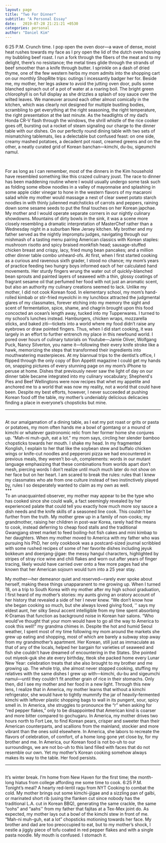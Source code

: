 ```yaml
---
layout: page
title: "Two For Dinner"
subtitle: "A Personal Essay"
date:   2019-07-28 21:21:21 +0530
categories: personal
author: "Daniel Kim"
---
```



6:25 P.M. Crunch time. I pop open the oven door—a wave of dense, moist heat rushes towards my face as I pry open the lid of the dutch oven housing my bubbling beef roast. I run a fork through the fibers of the meat and to my delight, there’s no resistance; the metal tines glide through the strands of beef smoother than a knife through butter. I sprinkle on a dash of dried thyme, one of the few western herbs my mom admits into the shopping cart on our monthly ShopRite trips: outings I incessantly badger her for. Beside me, my mother, her legs askew to avoid the jutting oven door, pulls some blanched spinach out of a pot of water at a roaring boil. The bright green chlorophyll is on full display as she drizzles a splash of soy sauce over the wilted leaves. We maneuver around each other almost comically in the kitchen, which was clearly not designed for multiple bustling bodies, scrambling to get everything at the right seasoning, the right temperature, the right presentation at the last minute. As the headlights of my dad’s Honda CR-V flash through the windows, the shrill whistle of the rice cooker goes off, bursting out a rocket of steam signaling our charge to the dinner table with our dishes. On our perfectly round dining table with two sets of mismatching tablemats, lies a delectable but confused feast: on one side, creamy mashed potatoes, a decadent pot roast, creamed greens and on the other, a neatly curated grid of Korean banchan—kimchi, du-bu, sigeumchi namul.

<br/>

For as long as I can remember, most of the dinners in the Kim household have resembled something like this crazed culinary joust. The race to dinner has been maddening routine where I would usually undergo some task such as folding some elbow noodles in a valley of mayonnaise and splashing in some apple cider vinegar to hone in the western flavors of my macaroni salad while my mother would massage a nest of clear sweet potato starch noodles in with thinly julienned matchsticks of carrots and peppers, raining down some sesame seeds to put the final touches on her Korean japchae. My mother and I would operate separate corners in our nightly culinary showdowns. Mountains of dirty bowls in the sink, it was a scene more closely resembling a dramatic interpretation of MasterChef rather than a Wednesday night in a suburban New Jersey kitchen. My brother and my father served as the nightly impromptu judges, navigating through our mishmash of a tasting menu pairing American classics with Korean staples: mushroom risotto and spicy braised monkfish head; sausage-stuffed chicken breast and crispy, lacy, fried mung bean pancakes; and a million other dinner table combo unheard-ofs.
At first, when I first started cooking as a curious and ravenous sixth grader, I stood no chance; my mom’s years of practice feeding two hungry boys informed each of her calculated hand movements. Her sturdy fingers wrung the water out of quickly-blanched bean sprouts and painted layers of seaweed with a thin, glossy coatings of fragrant sesame oil that perfumed her food with not just an aromatic scent, but also an authority my culinary creations seemed to lack. Unlike my mother, I did not cook Korean food. In elementary school, my mom’s hand-rolled kimbab or stir-fried myeolchi in my lunchbox attracted the judgmental glares of my classmates, forever etching into my memory the sight and scent of fermentation, spice, shame, and chagrin brought upon this food concocted an ocean’s length away, tucked into my Tupperwares. I turned to my school’s lunches instead. Hamburgers, chicken wraps, mozzarella sticks, and baked ziti—tickets into a world where my food didn’t raise any eyebrows or draw pointed fingers. 
Thus, when I did start cooking, it was largely in an effort to further entrench my place in this newfound world. I pored over hours of culinary tutorials on Youtube—Jamie Oliver, Wolfgang Puck, Nancy Silverton, you name it—following their every knife stroke like a hawk, memorizing the steps that transformed their ingredients into mouthwatering masterpieces. At my biannual trips to the dentist’s office, I flipped through the only copy of Bon Appétit magazine I could get my hands on, snapping pictures of every stunning page on my mom’s iPhone to peruse at home. Dishes that previously never saw the light of day on our dinner table became integrated into my culinary vocabulary; Shepherd's Pies and Beef Wellingtons were now recipes that whet my appetite and anchored me to a world that was now my reality, not a world that could have been. Despite my best efforts, however, I never succeeded at pushing Korean food off the table, my mother’s undeniably delicious delicacies finding a place in everyone’s chopsticks but mine. 
<br/>
***
<br/>
At our amalgamation of a dining table, as I eat my pot roast or grits or pasta or potatoes, my mom often hands me a bowl of gomtang or a mound of kimchi or whatever gastronomic relic from her former home she conjures up. “Mah-ni muh-guh, eat a lot.” my mom says, circling her slender bamboo chopsticks towards her mouth. I shake my head. In my fragmented Konglish,  I explain to her that like the soybean stew and buffalo chicken wings or knife-cut noodles and pepperoni pizza we had encountered in previous meals, they weren’t bo-uh, complements: words in our mutant language emphasizing that these combinations from worlds apart don’t mesh, piercing words I don’t realize until much much later do not show on her face but on her heart. I am scared to break the rules: rules that I knew my classmates who ate from one culture instead of two instinctively played by, rules I so desperately wanted to claim as my own as well. 
<br/>
***
<br/>
To an unacquainted observer, my mother may appear to be the type who has cooked since she could walk, a fact seemingly revealed by her experienced palate that could tell you exactly how much more soy sauce a dish needs and the knife skills of a seasoned line cook. This couldn’t be further from the truth. My mother grew up in a family of non-cooks; my grandmother, raising her children in post-war Korea, rarely had the means to cook, instead deferring to cheap food stalls and the traditional Gwangjang street market to feed boiling-hot fish cakes and mini kimbap to her daughters. When my mother moved to America with my father who was pursuing his PhD, her only cookbook was a postcard-sized journal scribbled with some rushed recipes of some of her favorite dishes including jeyuk bokkeum and doenjang-jjigae: the messy hangul characters, highlighted by stripes of stray rice wine and chili flakes and worn out after years of finger tracing, likely would have carried over onto a few more pages had she known that her American sojourn would turn into a 25 year stay. 

My mother—her demeanor quiet and reserved—rarely ever spoke about herself, making these things unapparanent to me growing up. When I turned 18, on a trip to South Korea with my mother after my high school graduation, I first heard of my mother’s stories: my aunts giving an oratory account of her history that revealed a side of her I never knew. “We don’t know how she began cooking so much, but she always loved giving food, '' says my eldest aunt, her silky Seoul accent intelligible from my time spent absorbing K-Dramas that function as background noise in Korean hair salons. “Who would’ve thought that your mom would have to go all the way to America to cook this well!” my grandma chimes in. 
Despite the hot and humid Seoul weather, I spent most of my time following my mom around the markets she grew up eating and shopping, most of which are barely a subway stop away from my grandmother’s apartment. Her Korean, still just as immaculate as that of any of the locals, helped her bargain for varieties of seaweed and fish she couldn’t have dreamed of encountering in the States. She pointed out miyeok-guk she ate every birthday, tteok she packed home every Lunar New Year: celebration treats that she also brought to my brother and me growing up. The whole trip, she almost never stopped cooking, stuffing my relatives with the same dishes I grew up with—kimchi, du-bu and sigeumchi namul—until they couldn’t fit another grain of rice in their stomachs. Only then, did I see my mother and her food in a new light.
Through this new lens, I realize that in America, my mother learns that without a kimchi refrigerator, she would have to tightly mummify the jar of heavily-fermented kimchi with leftover plastic shopping bags to wall in its pungent, sour, spicy smell in. In America, she struggles to pronounce the “r” when asking for “red pepper flakes,” only to be disappointed that American kind is coarser and more bitter compared to gochugaru.  In America, my mother drives two hours north to Fort Lee, to find Korean pears, crisper and sweeter than their American counterparts, and scallions from the mainland, stockier and more vibrant than the ones sold elsewhere. In America, she labors to recreate the flavors of celebration, of comfort, of a home long gone yet close by, for my brother and me. In America, our Korean food is not bo-uh to our surroundings, we are not bo-uh to this land filled with faces that do not resemble our own. Yet my mother’s Korean cooking somehow always makes its way to the table. Her food persists.
<br/>
***
<br/>
It’s winter break. I’m home from New Haven for the first time; the month-long hiatus from college affording me some time to cook. 6:25 P.M. Tonight’s meal? A hearty red-lentil ragu from NYT Cooking to combat the cold. My mother brings out some kimchi-jjigae and a sizzling pan of galbi, or marinated short rib (using the flanken cut since nobody has the traditional L.A. cut in Korean BBQ), generating the same crackle, the same “oohs” and “aahs'' from my father that fajitas at a Tex-Mex joint do. As expected, my mother lays out a bowl of the kimchi stew in front of me. “Mah-ni muh-guh, eat a lot” chopsticks motioning towards her face. My brother and dad are too preoccupied to eat, but to my mother’s shock, I nestle a jiggly piece of tofu coated in red pepper flakes and with a single pasta noodle. My mouth is confused. I stomach it.

